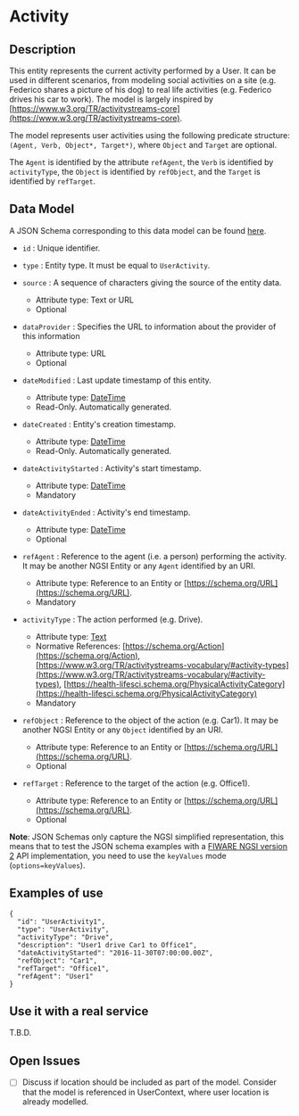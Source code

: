 # Activity

## Description

This entity represents the current activity performed by a User. It can be used
in different scenarios, from modeling social activities on a site (e.g. Federico
shares a picture of his dog) to real life activities (e.g. Federico drives his
car to work). The model is largely inspired by
[https://www.w3.org/TR/activitystreams-core](https://www.w3.org/TR/activitystreams-core).

The model represents user activities using the following predicate structure:
`(Agent, Verb, Object*, Target*)`, where `Object` and `Target` are optional.

The `Agent` is identified by the attribute `refAgent`, the `Verb` is identified
by `activityType`, the `Object` is identified by `refObject`, and the `Target`
is identified by `refTarget`.

## Data Model

A JSON Schema corresponding to this data model can be found
[here](https://fiware.github.io/dataModels/specs/User/Activity/schema.json).

-   `id` : Unique identifier.

-   `type` : Entity type. It must be equal to `UserActivity`.

- `source` : A sequence of characters giving the source of the entity data.
  - Attribute type: Text or URL
  - Optional

- `dataProvider` : Specifies the URL to information about the provider of this information
  - Attribute type: URL
  - Optional

-   `dateModified` : Last update timestamp of this entity.

    -   Attribute type: [DateTime](https://schema.org/DateTime)
    -   Read-Only. Automatically generated.

-   `dateCreated` : Entity's creation timestamp.

    -   Attribute type: [DateTime](https://schema.org/DateTime)
    -   Read-Only. Automatically generated.

-   `dateActivityStarted` : Activity's start timestamp.

    -   Attribute type: [DateTime](https://schema.org/DateTime)
    -   Mandatory

-   `dateActivityEnded` : Activity's end timestamp.

    -   Attribute type: [DateTime](https://schema.org/DateTime)
    -   Optional

-   `refAgent` : Reference to the agent (i.e. a person) performing the activity.
    It may be another NGSI Entity or any `Agent` identified by an URI.

    -   Attribute type: Reference to an Entity or
        [https://schema.org/URL](https://schema.org/URL).
    -   Mandatory

-   `activityType` : The action performed (e.g. Drive).

    -   Attribute type: [Text](https://schema.org/Text)
    -   Normative References:
        [https://schema.org/Action](https://schema.org/Action),
        [https://www.w3.org/TR/activitystreams-vocabulary/#activity-types](https://www.w3.org/TR/activitystreams-vocabulary/#activity-types),
        [https://health-lifesci.schema.org/PhysicalActivityCategory](https://health-lifesci.schema.org/PhysicalActivityCategory)
    -   Mandatory

-   `refObject` : Reference to the object of the action (e.g. Car1). It may be
    another NGSI Entity or any `Object` identified by an URI.

    -   Attribute type: Reference to an Entity or
        [https://schema.org/URL](https://schema.org/URL).
    -   Optional

-   `refTarget` : Reference to the target of the action (e.g. Office1).
    -   Attribute type: Reference to an Entity or
        [https://schema.org/URL](https://schema.org/URL).
    -   Optional

**Note**: JSON Schemas only capture the NGSI simplified representation, this
means that to test the JSON schema examples with a
[FIWARE NGSI version 2](http://fiware.github.io/specifications/ngsiv2/stable)
API implementation, you need to use the `keyValues` mode (`options=keyValues`).

## Examples of use

```
{
  "id": "UserActivity1",
  "type": "UserActivity",
  "activityType": "Drive",
  "description": "User1 drive Car1 to Office1",
  "dateActivityStarted": "2016-11-30T07:00:00.00Z",
  "refObject": "Car1",
  "refTarget": "Office1",
  "refAgent": "User1"
}
```

## Use it with a real service

T.B.D.

## Open Issues

-   [ ] Discuss if location should be included as part of the model. Consider
        that the model is referenced in UserContext, where user location is
        already modelled.

